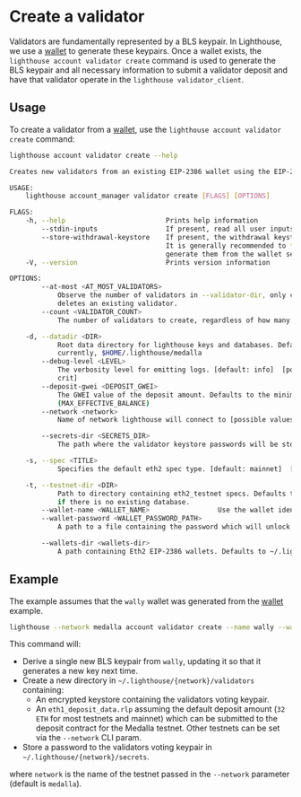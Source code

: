 # Create a validator

Validators are fundamentally represented by a BLS keypair. In Lighthouse, we
use a [wallet](./wallet-create.md) to generate these keypairs. Once a wallet
exists, the `lighthouse account validator create` command is used to generate
the BLS keypair and all necessary information to submit a validator deposit and
have that validator operate in the `lighthouse validator_client`.

## Usage

To create a validator from a [wallet](./wallet-create.md), use the `lighthouse
account validator create` command:

```bash
lighthouse account validator create --help

Creates new validators from an existing EIP-2386 wallet using the EIP-2333 HD key derivation scheme.

USAGE:
    lighthouse account_manager validator create [FLAGS] [OPTIONS]

FLAGS:
    -h, --help                         Prints help information
        --stdin-inputs                 If present, read all user inputs from stdin instead of tty.
        --store-withdrawal-keystore    If present, the withdrawal keystore will be stored alongside the voting keypair.
                                       It is generally recommended to *not* store the withdrawal key and instead
                                       generate them from the wallet seed when required.
    -V, --version                      Prints version information

OPTIONS:
        --at-most <AT_MOST_VALIDATORS>
            Observe the number of validators in --validator-dir, only creating enough to reach the given count. Never
            deletes an existing validator.
        --count <VALIDATOR_COUNT>
            The number of validators to create, regardless of how many already exist

    -d, --datadir <DIR>
            Root data directory for lighthouse keys and databases. Defaults to $HOME/.lighthouse/{default-network},
            currently, $HOME/.lighthouse/medalla
        --debug-level <LEVEL>
            The verbosity level for emitting logs. [default: info]  [possible values: info, debug, trace, warn, error,
            crit]
        --deposit-gwei <DEPOSIT_GWEI>
            The GWEI value of the deposit amount. Defaults to the minimum amount required for an active validator
            (MAX_EFFECTIVE_BALANCE)
        --network <network>
            Name of network lighthouse will connect to [possible values: medalla, altona, spadina, zinken]

        --secrets-dir <SECRETS_DIR>
            The path where the validator keystore passwords will be stored. Defaults to ~/.lighthouse/{network}/secrets

    -s, --spec <TITLE>
            Specifies the default eth2 spec type. [default: mainnet]  [possible values: mainnet, minimal, interop]

    -t, --testnet-dir <DIR>
            Path to directory containing eth2_testnet specs. Defaults to a hard-coded Lighthouse testnet. Only effective
            if there is no existing database.
        --wallet-name <WALLET_NAME>                 Use the wallet identified by this name
        --wallet-password <WALLET_PASSWORD_PATH>
            A path to a file containing the password which will unlock the wallet.

        --wallets-dir <wallets-dir>
            A path containing Eth2 EIP-2386 wallets. Defaults to ~/.lighthouse/{network}/wallets
```

## Example

The example assumes that the `wally` wallet was generated from the
[wallet](./wallet-create.md) example.

```bash
lighthouse --network medalla account validator create --name wally --wallet-password wally.pass --count 1
```

This command will:

- Derive a single new BLS keypair from `wally`, updating it so that it generates a
    new key next time.
- Create a new directory in `~/.lighthouse/{network}/validators` containing:
    - An encrypted keystore containing the validators voting keypair.
	- An `eth1_deposit_data.rlp` assuming the default deposit amount (`32 ETH`
		for most testnets and mainnet) which can be submitted to the deposit
		contract for the Medalla testnet. Other testnets can be set via the
		`--network` CLI param.
- Store a password to the validators voting keypair in `~/.lighthouse/{network}/secrets`.

where `network` is the name of the testnet passed in the `--network` parameter (default is `medalla`).
